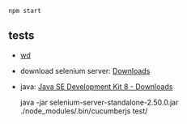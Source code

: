 
    npm start


## tests

- [wd](https://www.npmjs.com/package/wd)
- download selenium server: [Downloads](http://docs.seleniumhq.org/download/)
- java: [Java SE Development Kit 8 - Downloads](http://www.oracle.com/technetwork/java/javase/downloads/jdk8-downloads-2133151.html)


    java -jar selenium-server-standalone-2.50.0.jar
    ./node_modules/.bin/cucumberjs test/